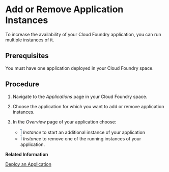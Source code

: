 <!-- loio75836f1b68ce439e9c169b05597f97e4 -->

<link rel="stylesheet" type="text/css" href="../css/sap-icons.css"/>

# Add or Remove Application Instances

To increase the availability of your Cloud Foundry application, you can run multiple instances of it.



<a name="loio75836f1b68ce439e9c169b05597f97e4__prereq_rc5_q2d_p3b"/>

## Prerequisites

You must have one application deployed in your Cloud Foundry space.



## Procedure

1.  Navigate to the *Applications* page in your Cloud Foundry space.

2.  Choose the application for which you want to add or remove application instances.

3.  In the *Overview* page of your application choose:

    -   <span style="font-size:16px;"><span style="color:#346187;"><span class="SAP-icons"></span></span></span> *Instance* to start an additional instance of your application
    -   <span style="font-size:16px;"><span style="color:#346187;"><span class="SAP-icons"></span></span></span> *Instance* to remove one of the running instances of your application.


**Related Information**  


[Deploy an Application](deploy-an-application-09fdb9b.md "You can use the cockpit to deploy a new application in the Cloud Foundry environment.")

